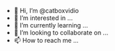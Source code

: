 - 👋 Hi, I’m @catboxvidio
- 👀 I’m interested in ...
- 🌱 I’m currently learning ...
- 💞️ I’m looking to collaborate on ...
- 📫 How to reach me ...

<!---
catboxvidio/catboxvidio is a ✨ special ✨ repository because its `README.md` (this file) appears on your GitHub profile.
You can click the Preview link to take a look at your changes.
--->
